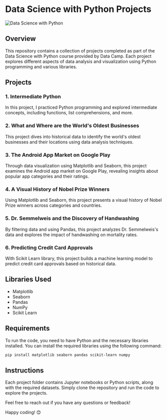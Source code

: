 # Data Science with Python Projects

![Data Science with Python](https://play-lh.googleusercontent.com/2C2J-FBAv2rK9ik8imx2w-03Dq3W9xhifqYebfsXfUKfmQQyMq62OBmIRsWWU76E5C4R=w512)

## Overview
This repository contains a collection of projects completed as part of the Data Science with Python course provided by Data Camp. Each project explores different aspects of data analysis and visualization using Python programming and various libraries.

## Projects

### 1. Intermediate Python
In this project, I practiced Python programming and explored intermediate concepts, including functions, list comprehensions, and more.

### 2. What and Where are the World's Oldest Businesses
This project dives into historical data to identify the world's oldest businesses and their locations using data analysis techniques.

### 3. The Android App Market on Google Play
Through data visualization using Matplotlib and Seaborn, this project examines the Android app market on Google Play, revealing insights about popular app categories and their ratings.

### 4. A Visual History of Nobel Prize Winners
Using Matplotlib and Seaborn, this project presents a visual history of Nobel Prize winners across categories and countries.

### 5. Dr. Semmelweis and the Discovery of Handwashing
By filtering data and using Pandas, this project analyzes Dr. Semmelweis's data and explores the impact of handwashing on mortality rates.

### 6. Predicting Credit Card Approvals
With Scikit Learn library, this project builds a machine learning model to predict credit card approvals based on historical data.

## Libraries Used
- Matplotlib
- Seaborn
- Pandas
- NumPy
- Scikit Learn

## Requirements
To run the code, you need to have Python and the necessary libraries installed. You can install the required libraries using the following command:

```bash
pip install matplotlib seaborn pandas scikit-learn numpy
```

## Instructions
Each project folder contains Jupyter notebooks or Python scripts, along with the required datasets. Simply clone the repository and run the code to explore the projects.

Feel free to reach out if you have any questions or feedback!

Happy coding! 😊
